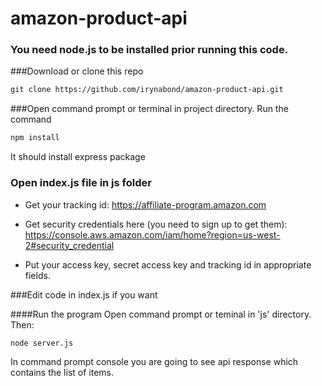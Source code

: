 # amazon-product-api

### You need node.js to be installed prior running this code.

###Download or clone this repo
```html
git clone https://github.com/irynabond/amazon-product-api.git
```
###Open command prompt or terminal in project directory. Run the command
```html
npm install
```
It should install express package

### Open index.js file in js folder
* Get your tracking id: https://affiliate-program.amazon.com
* Get security credentials here (you need to sign up to get them): https://console.aws.amazon.com/iam/home?region=us-west-2#security_credential 

* Put your access key, secret access key and tracking id in appropriate fields.

###Edit code in index.js if you want

####Run the program
Open command prompt or teminal in 'js' directory. Then:
```html
node server.js
```
In command prompt console you are going to see api response which contains the list of items.
